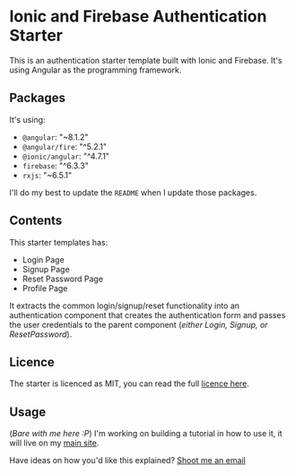# Ionic and Firebase Authentication Starter

This is an authentication starter template built with Ionic and Firebase. It's using Angular as the programming framework.

## Packages

It's using:

- `@angular`: "~8.1.2"
- `@angular/fire`: "^5.2.1"
- `@ionic/angular`: "^4.7.1"
- `firebase`: "^6.3.3"
- `rxjs`: "~6.5.1"

I'll do my best to update the `README` when I update those packages.

## Contents

This starter templates has:

- Login Page
- Signup Page
- Reset Password Page
- Profile Page

It extracts the common login/signup/reset functionality into an authentication component that creates the authentication form and passes the user credentials to the parent component (_either Login, Signup, or ResetPassword_).

## Licence

The starter is licenced as MIT, you can read the full [licence here](/licence).

## Usage

(_Bare with me here :P_) I'm working on building a tutorial in how to use it, it will live on my [main site](https://javebratt.com).

Have ideas on how you'd like this explained? [Shoot me an email](https://javebratt.com/contact)
